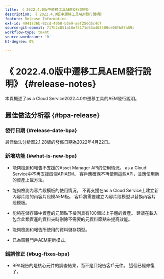 ```yaml
---
title: 《 2022.4.0版中遷移工具AEM發行說明》
description: 《 2022.4.0版中遷移工具AEM發行說明》
feature: Release Information
exl-id: 4941736b-82cd-4050-b3e9-aef250d5c4c7
source-git-commit: 717b2c851a18ef5171d64a462509ce08fb87a59c
workflow-type: tm+mt
source-wordcount: '0'
ht-degree: 0%

---
```


# 《 2022.4.0版中遷移工具AEM發行說明》 {#release-notes}

本頁概述了as a Cloud Service2022.4.0中遷移工具的AEM發行說明。

## 最佳做法分析器 {#bpa-release}

### 發行日期 {#release-date-bpa}

最佳做法分析器2.1.28版的發佈日期為2022年4月22日。

### 新增功能 {#what-is-new-bpa}

* 能夠檢測和報告不支援的Asset Manager API的使用情況。 as a Cloud Service中不再支援四個APIAEM。 客戶應確保不再使用這些API，並應使用新的資產上載方法。

* 能夠檢測內容片段模板的使用情況。 不再支援在as a Cloud Service上建立新內容片段的內容片段模AEM板。 客戶將需要建立內容片段模型以替換內容片段模板。

* 能夠在儲存庫中資產的元節點下檢測具有100個以上子體的資產。 建議在載入包含此類資產的資料夾時刪除不需要的元資料節點來提高效能。

* 能夠檢測和報告所使用的資料儲存類型。

* 已為窗體門戶AEM更新模式。

### 錯誤修正 {#bug-fixes-bpa}

* BPA報告的是核心元件的調查結果，而不是只報告客戶元件。 這個已經修復了。
